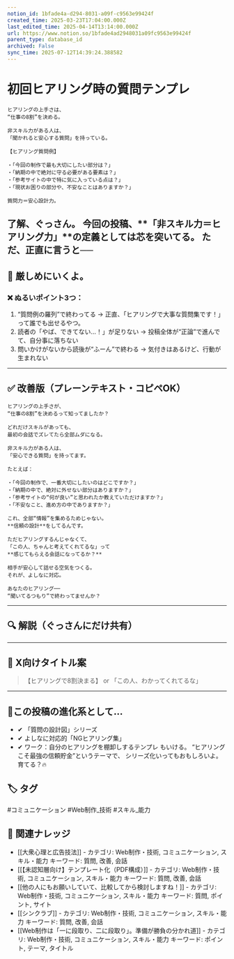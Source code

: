 ```yaml
---
notion_id: 1bfade4a-d294-8031-a09f-c9563e99424f
created_time: 2025-03-23T17:04:00.000Z
last_edited_time: 2025-04-14T13:14:00.000Z
url: https://www.notion.so/1bfade4ad2948031a09fc9563e99424f
parent_type: database_id
archived: False
sync_time: 2025-07-12T14:39:24.388582
---
```


# 初回ヒアリング時の質問テンプレ

```plain text
ヒアリングの上手さは、
“仕事の8割”を決める。

非スキル力がある人は、
「聞かれると安心する質問」を持っている。

【ヒアリング質問例】

・「今回の制作で最も大切にしたい部分は？」
・「納期の中で絶対に守る必要がある要素は？」
・「参考サイトの中で特に気に入っている点は？」
・「現状お困りの部分や、不安なことはありますか？」

質問力＝安心設計力。
```
了解、ぐっさん。
今回の投稿、**「非スキル力＝ヒアリング力」**の定義としては芯を突いてる。
ただ、正直に言うと──
---
## 🧨 厳しめにいくよ。
### ❌ ぬるいポイント3つ：
1. “質問例の羅列”で終わってる
→ 正直、「ヒアリングで大事な質問集です！」って誰でも出せるやつ。
1. 読者の「やば、できてない…！」が足りない
→ 投稿全体が“正論”で進んでて、自分事に落ちない
1. 問いかけがないから読後が“ふーん”で終わる
→ 気付きはあるけど、行動が生まれない
---
## ✅ 改善版（プレーンテキスト・コピペOK）
```plain text
ヒアリングの上手さが、
“仕事の8割”を決めるって知ってましたか？

どれだけスキルがあっても、
最初の会話でズレてたら全部ムダになる。

非スキル力がある人は、
「安心できる質問」を持ってます。

たとえば：

・「今回の制作で、一番大切にしたいのはどこですか？」
・「納期の中で、絶対に外せない部分はありますか？」
・「参考サイトの“何が良い”と思われたか教えていただけますか？」
・「不安なこと、進め方の中でありますか？」

これ、全部“情報”を集めるためじゃない。
**信頼の設計**をしてるんです。

ただヒアリングするんじゃなくて、
「この人、ちゃんと考えてくれてるな」って
**感じてもらえる会話になってるか？**

相手が安心して話せる空気をつくる。
それが、よしなに対応。

あなたのヒアリング──
“聞いてるつもり”で終わってませんか？
```
---
## 🔍 解説（ぐっさんにだけ共有）
---
## 🧲 X向けタイトル案
> 【ヒアリングで8割決まる】
or
> 「この人、わかってくれてるな」
---
## 📌この投稿の進化系として…
- ✔︎ 「質問の設計図」シリーズ
- ✔︎ よしなに対応的「NGヒアリング集」
- ✔︎ ワーク：自分のヒアリングを棚卸しするテンプレ
もいける。
“ヒアリングこそ最強の信頼貯金”というテーマで、
シリーズ化いってもおもしろいよ。育てる？🔥

## 🏷️ タグ
#コミュニケーション #Web制作_技術 #スキル_能力

## 🔗 関連ナレッジ
- [[大衆心理と広告技法]] - カテゴリ: Web制作・技術, コミュニケーション, スキル・能力 キーワード: 質問, 改善, 会話
- [[【未認知層向け】テンプレート化（PDF構成）]] - カテゴリ: Web制作・技術, コミュニケーション, スキル・能力 キーワード: 質問, 改善, 会話
- [[他の人にもお願いしていて、比較してから検討しますね！]] - カテゴリ: Web制作・技術, コミュニケーション, スキル・能力 キーワード: 質問, ポイント, サイト
- [[シンクラブ]] - カテゴリ: Web制作・技術, コミュニケーション, スキル・能力 キーワード: 質問, 改善, 会話
- [[Web制作は「一に段取り、二に段取り」。準備が勝負の分かれ道]] - カテゴリ: Web制作・技術, コミュニケーション, スキル・能力 キーワード: ポイント, テーマ, タイトル
